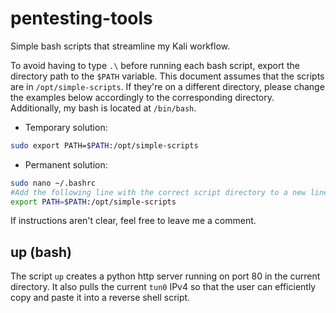# pentesting-tools
Simple bash scripts that streamline my Kali workflow.

To avoid having to type `.\` before running each bash script, export the directory path to the `$PATH` variable.
This document assumes that the scripts are in `/opt/simple-scripts`. If they're on a different directory, please change the examples below accordingly to the corresponding directory. Additionally, my bash is located at `/bin/bash`.


* Temporary solution:

```bash
sudo export PATH=$PATH:/opt/simple-scripts
``` 


* Permanent solution:

```bash
sudo nano ~/.bashrc
#Add the following line with the correct script directory to a new line at the end of the file
export PATH=$PATH:/opt/simple-scripts
```

If instructions aren't clear, feel free to leave me a comment.


## up (bash)
The script `up` creates a python http server running on port 80 in the current directory. It also pulls the current `tun0` IPv4 so that the user can efficiently copy and paste it into a reverse shell script.


